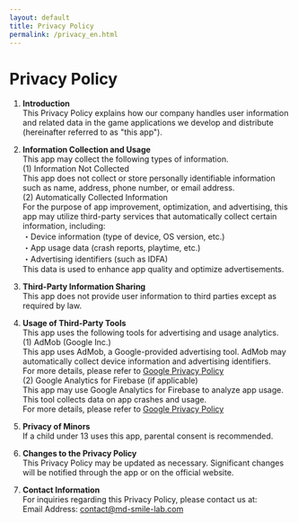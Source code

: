 ```yaml
---
layout: default
title: Privacy Policy
permalink: /privacy_en.html
---
```


# Privacy Policy

1. **Introduction**  
This Privacy Policy explains how our company handles user information and related data in the game applications we develop and distribute (hereinafter referred to as "this app").

2. **Information Collection and Usage**  
This app may collect the following types of information.  
(1) Information Not Collected  
This app does not collect or store personally identifiable information such as name, address, phone number, or email address.  
(2) Automatically Collected Information  
For the purpose of app improvement, optimization, and advertising, this app may utilize third-party services that automatically collect certain information, including:  
・Device information (type of device, OS version, etc.)  
・App usage data (crash reports, playtime, etc.)  
・Advertising identifiers (such as IDFA)  
This data is used to enhance app quality and optimize advertisements.

3. **Third-Party Information Sharing**  
This app does not provide user information to third parties except as required by law.

4. **Usage of Third-Party Tools**  
This app uses the following tools for advertising and usage analytics.  
(1) AdMob (Google Inc.)  
This app uses AdMob, a Google-provided advertising tool. AdMob may automatically collect device information and advertising identifiers.  
For more details, please refer to [Google Privacy Policy](https://policies.google.com/technologies/ads)  
(2) Google Analytics for Firebase (if applicable)  
This app may use Google Analytics for Firebase to analyze app usage.
This tool collects data on app crashes and usage.  
For more details, please refer to [Google Privacy Policy](https://policies.google.com/technologies/ads)

5. **Privacy of Minors**  
If a child under 13 uses this app, parental consent is recommended.

6. **Changes to the Privacy Policy**  
This Privacy Policy may be updated as necessary.
Significant changes will be notified through the app or on the official website.

7. **Contact Information**  
For inquiries regarding this Privacy Policy, please contact us at:  
Email Address: contact@md-smile-lab.com